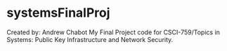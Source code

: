 # systemsFinalProj
Created by: Andrew Chabot
My Final Project code for CSCI-759/Topics in Systems: Public Key Infrastructure and Network Security.
